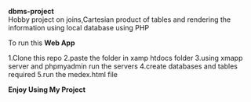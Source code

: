 **dbms-project**  
Hobby project on joins,Cartesian product of tables and rendering the information using local database using PHP

To run this **Web App**

1.Clone this repo 
2.paste the folder in xamp htdocs folder 
3.using xmapp server and phpmyadmin run the servers
4.create databases and tables required
5.run the medex.html file

**Enjoy Using My Project**
